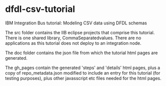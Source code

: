 # dfdl-csv-tutorial
IBM Integration Bus tutorial: Modeling CSV data using DFDL schemas

The src folder contains the IIB eclipse projects that comprise this tutorial. There is one shared library, CommaSeparatedvalues. There are no applications as this tutorial does not deploy to an integration node.

The doc folder contains the json file from which the tutorial html pages are generated.

The gh_pages contain the generated 'steps' and 'details' html pages, plus a copy of repo_metadata.json modified to include an entry for this tutorial (for testing purposes), plus other javasscript etc files needed for the html pages. 
